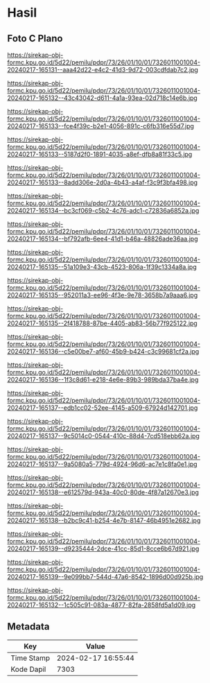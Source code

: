# Hasil

## Foto C Plano

https://sirekap-obj-formc.kpu.go.id/5d22/pemilu/pdpr/73/26/01/10/01/7326011001004-20240217-165131--aaa42d22-e4c2-41d3-9d72-003cdfdab7c2.jpg

https://sirekap-obj-formc.kpu.go.id/5d22/pemilu/pdpr/73/26/01/10/01/7326011001004-20240217-165132--43c43042-d611-4a1a-93ea-02d718c14e6b.jpg

https://sirekap-obj-formc.kpu.go.id/5d22/pemilu/pdpr/73/26/01/10/01/7326011001004-20240217-165133--fce4f39c-b2e1-4056-891c-c6fb316e55d7.jpg

https://sirekap-obj-formc.kpu.go.id/5d22/pemilu/pdpr/73/26/01/10/01/7326011001004-20240217-165133--5187d2f0-1891-4035-a8ef-dfb8a81f33c5.jpg

https://sirekap-obj-formc.kpu.go.id/5d22/pemilu/pdpr/73/26/01/10/01/7326011001004-20240217-165133--8add306e-2d0a-4b43-a4af-f3c9f3bfa498.jpg

https://sirekap-obj-formc.kpu.go.id/5d22/pemilu/pdpr/73/26/01/10/01/7326011001004-20240217-165134--bc3cf069-c5b2-4c76-adc1-c72836a6852a.jpg

https://sirekap-obj-formc.kpu.go.id/5d22/pemilu/pdpr/73/26/01/10/01/7326011001004-20240217-165134--bf792afb-6ee4-41d1-b46a-48826ade36aa.jpg

https://sirekap-obj-formc.kpu.go.id/5d22/pemilu/pdpr/73/26/01/10/01/7326011001004-20240217-165135--51a109e3-43cb-4523-806a-1f39c1334a8a.jpg

https://sirekap-obj-formc.kpu.go.id/5d22/pemilu/pdpr/73/26/01/10/01/7326011001004-20240217-165135--952011a3-ee96-4f3e-9e78-3658b7a9aaa6.jpg

https://sirekap-obj-formc.kpu.go.id/5d22/pemilu/pdpr/73/26/01/10/01/7326011001004-20240217-165135--2f418788-87be-4405-ab83-56b77f925122.jpg

https://sirekap-obj-formc.kpu.go.id/5d22/pemilu/pdpr/73/26/01/10/01/7326011001004-20240217-165136--c5e00be7-af60-45b9-b424-c3c99681cf2a.jpg

https://sirekap-obj-formc.kpu.go.id/5d22/pemilu/pdpr/73/26/01/10/01/7326011001004-20240217-165136--1f3c8d61-e218-4e6e-89b3-989bda37ba4e.jpg

https://sirekap-obj-formc.kpu.go.id/5d22/pemilu/pdpr/73/26/01/10/01/7326011001004-20240217-165137--edb1cc02-52ee-4145-a509-67924d142701.jpg

https://sirekap-obj-formc.kpu.go.id/5d22/pemilu/pdpr/73/26/01/10/01/7326011001004-20240217-165137--9c5014c0-0544-410c-88d4-7cd518ebb62a.jpg

https://sirekap-obj-formc.kpu.go.id/5d22/pemilu/pdpr/73/26/01/10/01/7326011001004-20240217-165137--9a5080a5-779d-4924-96d6-ac7e1c8fa0e1.jpg

https://sirekap-obj-formc.kpu.go.id/5d22/pemilu/pdpr/73/26/01/10/01/7326011001004-20240217-165138--e612579d-943a-40c0-80de-4f87a12670e3.jpg

https://sirekap-obj-formc.kpu.go.id/5d22/pemilu/pdpr/73/26/01/10/01/7326011001004-20240217-165138--b2bc9c41-b254-4e7b-8147-46b4951e2682.jpg

https://sirekap-obj-formc.kpu.go.id/5d22/pemilu/pdpr/73/26/01/10/01/7326011001004-20240217-165139--d9235444-2dce-41cc-85d1-8cce6b67d921.jpg

https://sirekap-obj-formc.kpu.go.id/5d22/pemilu/pdpr/73/26/01/10/01/7326011001004-20240217-165139--9e099bb7-544d-47a6-8542-1896d00d925b.jpg

https://sirekap-obj-formc.kpu.go.id/5d22/pemilu/pdpr/73/26/01/10/01/7326011001004-20240217-165132--1c505c91-083a-4877-82fa-2858fd5a1d09.jpg


## Metadata

| Key        | Value               |
| ---------- | ------------------- |
| Time Stamp | 2024-02-17 16:55:44 |
| Kode Dapil | 7303                |



